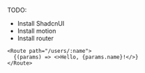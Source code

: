 TODO:
  - Install ShadcnUI
  - Install motion
  - Install router


  ```
  <Route path="/users/:name">
    {(params) => <>Hello, {params.name}!</>}
  </Route>
  ```